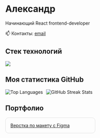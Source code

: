 # Александр

Начинающий React frontend-developer 

📫 Контакты: [email](sasadorozko121@gmail.com)

## Стек технологий
<p align="left">
  <img src="https://skillicons.dev/icons?i=html,css,js,ts,react,redux,axios" />
</p>

## Моя статистика GitHub
<div style="display: flex; flex-wrap: wrap; align-items: flex-start; gap: 10px;">
  <img src="https://github-readme-stats.vercel.app/api/top-langs/?username=Shamitsu212&layout=compact&theme=radical" alt="Top Languages" />
  <img src="https://github-readme-streak-stats.herokuapp.com/?user=Shamitsu212&theme=radical" alt="GitHub Streak Stats" />
</div>

## Портфолио
<div style="display: flex; flex-wrap: wrap; gap: 20px;">

  <div style="border: 1px solid #ddd; border-radius: 10px; padding: 15px; width: 250px;">
    <a href="https://github.com/Shamitsu212/figma-to-html" target="_blank">Верстка по макету с Figma</a>
  </div>
  
</div>
